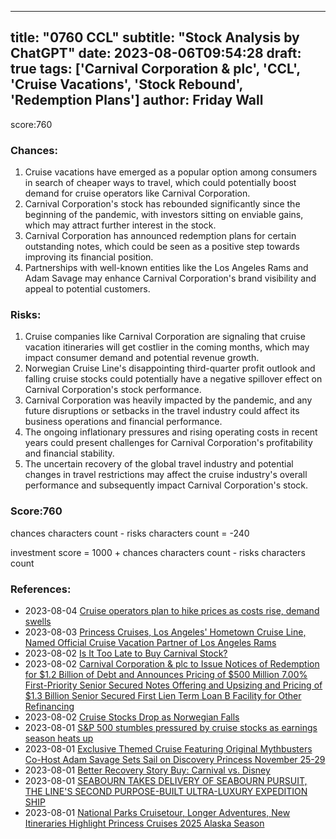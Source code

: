 
---
title: "0760 CCL"
subtitle: "Stock Analysis by ChatGPT"
date: 2023-08-06T09:54:28
draft: true
tags: ['Carnival Corporation & plc', 'CCL', 'Cruise Vacations', 'Stock Rebound', 'Redemption Plans']
author: Friday Wall
---

score:760
### Chances:
1. Cruise vacations have emerged as a popular option among consumers in search of cheaper ways to travel, which could potentially boost demand for cruise operators like Carnival Corporation.
2. Carnival Corporation's stock has rebounded significantly since the beginning of the pandemic, with investors sitting on enviable gains, which may attract further interest in the stock.
3. Carnival Corporation has announced redemption plans for certain outstanding notes, which could be seen as a positive step towards improving its financial position.
4. Partnerships with well-known entities like the Los Angeles Rams and Adam Savage may enhance Carnival Corporation's brand visibility and appeal to potential customers.
### Risks:
1. Cruise companies like Carnival Corporation are signaling that cruise vacation itineraries will get costlier in the coming months, which may impact consumer demand and potential revenue growth.
2. Norwegian Cruise Line's disappointing third-quarter profit outlook and falling cruise stocks could potentially have a negative spillover effect on Carnival Corporation's stock performance.
3. Carnival Corporation was heavily impacted by the pandemic, and any future disruptions or setbacks in the travel industry could affect its business operations and financial performance.
4. The ongoing inflationary pressures and rising operating costs in recent years could present challenges for Carnival Corporation's profitability and financial stability.
5. The uncertain recovery of the global travel industry and potential changes in travel restrictions may affect the cruise industry's overall performance and subsequently impact Carnival Corporation's stock.
### Score:760
chances characters count - risks characters count = -240

investment score = 1000 + chances characters count - risks characters count
### References:
- 2023-08-04 [Cruise operators plan to hike prices as costs rise, demand swells](https://finance.yahoo.com/news/cruise-operators-plan-hike-prices-163828129.html?.tsrc=rss)
- 2023-08-03 [Princess Cruises, Los Angeles' Hometown Cruise Line, Named Official Cruise Vacation Partner of Los Angeles Rams](https://finance.yahoo.com/news/princess-cruises-los-angeles-hometown-210000284.html?.tsrc=rss)
- 2023-08-02 [Is It Too Late to Buy Carnival Stock?](https://finance.yahoo.com/m/e0d4f491-8414-39fc-8ea2-6a7301b63ac9/is-it-too-late-to-buy.html?.tsrc=rss)
- 2023-08-02 [Carnival Corporation & plc to Issue Notices of Redemption for $1.2 Billion of Debt and Announces Pricing of $500 Million 7.00% First-Priority Senior Secured Notes Offering and Upsizing and Pricing of $1.3 Billion Senior Secured First Lien Term Loan B Facility for Other Refinancing](https://finance.yahoo.com/news/carnival-corporation-plc-issue-notices-013500225.html?.tsrc=rss)
- 2023-08-02 [Cruise Stocks Drop as Norwegian Falls](https://finance.yahoo.com/m/6084f1ff-a8a3-35f0-8d7a-65086f50b373/cruise-stocks-drop-as.html?.tsrc=rss)
- 2023-08-01 [S&P 500 stumbles pressured by cruise stocks as earnings season heats up](https://finance.yahoo.com/news/p-500-stumbles-pressured-cruise-151901709.html?.tsrc=rss)
- 2023-08-01 [Exclusive Themed Cruise Featuring Original Mythbusters Co-Host Adam Savage Sets Sail on Discovery Princess November 25-29](https://finance.yahoo.com/news/exclusive-themed-cruise-featuring-original-141500183.html?.tsrc=rss)
- 2023-08-01 [Better Recovery Story Buy: Carnival vs. Disney](https://finance.yahoo.com/m/f8671259-f6b3-3697-969b-8ebef053ee8a/better-recovery-story-buy%3A.html?.tsrc=rss)
- 2023-08-01 [SEABOURN TAKES DELIVERY OF SEABOURN PURSUIT, THE LINE'S SECOND PURPOSE-BUILT ULTRA-LUXURY EXPEDITION SHIP](https://finance.yahoo.com/news/seabourn-takes-delivery-seabourn-pursuit-200100668.html?.tsrc=rss)
- 2023-08-01 [National Parks Cruisetour, Longer Adventures, New Itineraries Highlight Princess Cruises 2025 Alaska Season](https://finance.yahoo.com/news/national-parks-cruisetour-longer-adventures-194400515.html?.tsrc=rss)


                